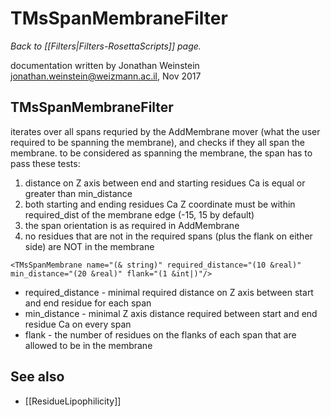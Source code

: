 # TMsSpanMembraneFilter
*Back to [[Filters|Filters-RosettaScripts]] page.*

documentation written by Jonathan Weinstein jonathan.weinstein@weizmann.ac.il, Nov 2017

## TMsSpanMembraneFilter

iterates over all spans requried by the AddMembrane mover (what the user required to be spanning the membrane),
and checks if they all span the membrane. 
to be considered as spanning the membrane, the span has to pass these tests:
1. distance on Z axis between end and starting residues Ca is equal or greater than min_distance
2. both starting and ending residues Ca Z coordinate must be within required_dist of the membrane edge (-15, 15 by default)
3. the span orientation is as required in AddMembrane
4. no residues that are not in the required spans (plus the flank on either side) are NOT in the membrane

```
<TMsSpanMembrane name="(& string)" required_distance="(10 &real)" min_distance="(20 &real)" flank="(1 &int|)"/>
```

- required_distance - minimal required distance on Z axis between start and end residue for each span
- min_distance - minimal Z axis distance required between start and end residue Ca on every span
- flank - the number of residues on the flanks of each span that are allowed to be in the membrane

## See also

* [[ResidueLipophilicity]]
